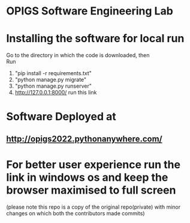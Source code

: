 # OPIGS Software Engineering Lab

# Installing the software for local run
Go to the directory in which the code is downloaded, then  
Run  
1. "pip install -r requirements.txt"  
2. "python manage.py migrate"  
3. "python manage.py runserver"  
4. http://127.0.0.1:8000/ run this link  

# Software Deployed at
## http://opigs2022.pythonanywhere.com/


# For better user experience run the link in windows os and keep the browser maximised to full screen

(please note this repo is a copy of the original repo(private) with minor changes on which both the contributors made commits) 
